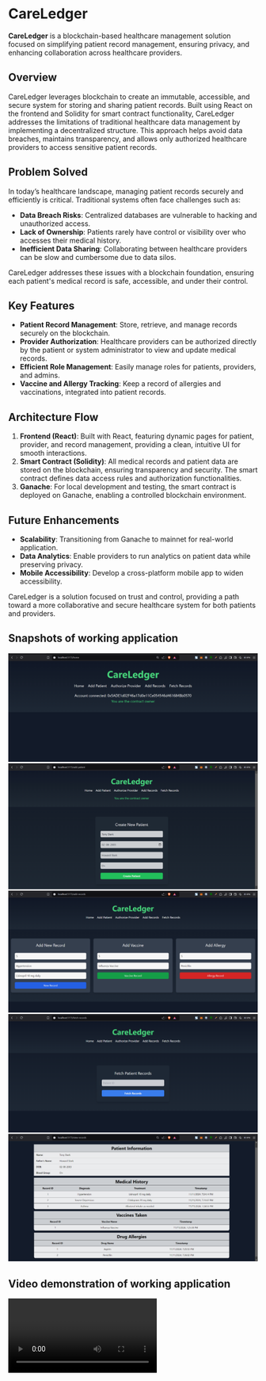 # CareLedger

**CareLedger** is a blockchain-based healthcare management solution focused on simplifying patient record management, ensuring privacy, and enhancing collaboration across healthcare providers.

## Overview

CareLedger leverages blockchain to create an immutable, accessible, and secure system for storing and sharing patient records. Built using React on the frontend and Solidity for smart contract functionality, CareLedger addresses the limitations of traditional healthcare data management by implementing a decentralized structure. This approach helps avoid data breaches, maintains transparency, and allows only authorized healthcare providers to access sensitive patient records.

## Problem Solved

In today’s healthcare landscape, managing patient records securely and efficiently is critical. Traditional systems often face challenges such as:

- **Data Breach Risks**: Centralized databases are vulnerable to hacking and unauthorized access.
- **Lack of Ownership**: Patients rarely have control or visibility over who accesses their medical history.
- **Inefficient Data Sharing**: Collaborating between healthcare providers can be slow and cumbersome due to data silos.

CareLedger addresses these issues with a blockchain foundation, ensuring each patient's medical record is safe, accessible, and under their control.

## Key Features

- **Patient Record Management**: Store, retrieve, and manage records securely on the blockchain.
- **Provider Authorization**: Healthcare providers can be authorized directly by the patient or system administrator to view and update medical records.
- **Efficient Role Management**: Easily manage roles for patients, providers, and admins.
- **Vaccine and Allergy Tracking**: Keep a record of allergies and vaccinations, integrated into patient records.

## Architecture Flow

1. **Frontend (React)**: Built with React, featuring dynamic pages for patient, provider, and record management, providing a clean, intuitive UI for smooth interactions.
2. **Smart Contract (Solidity)**: All medical records and patient data are stored on the blockchain, ensuring transparency and security. The smart contract defines data access rules and authorization functionalities.
3. **Ganache**: For local development and testing, the smart contract is deployed on Ganache, enabling a controlled blockchain environment.

## Future Enhancements

- **Scalability**: Transitioning from Ganache to mainnet for real-world application.
- **Data Analytics**: Enable providers to run analytics on patient data while preserving privacy.
- **Mobile Accessibility**: Develop a cross-platform mobile app to widen accessibility.

CareLedger is a solution focused on trust and control, providing a path toward a more collaborative and secure healthcare system for both patients and providers.

## Snapshots of working application

![01](snapshots/01.png)
![02](snapshots/02.png)
![03](snapshots/03.png)
![04](snapshots/04.png)
![05](snapshots/05.png)

## Video demonstration of working application

<video controls src="snapshots/Video Demonstration.mp4" title="Video Demonstration"></video>
